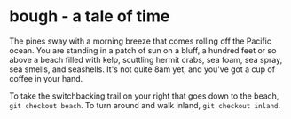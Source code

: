 bough - a tale of time
====

The pines sway with a morning breeze that comes rolling off the Pacific ocean.  You are standing in a patch of sun on a bluff, a hundred feet or so above a beach filled with kelp, scuttling hermit crabs, sea foam, sea spray, sea smells, and seashells.  It's not quite 8am yet, and you've got a cup of coffee in your hand.

To take the switchbacking trail on your right that goes down to the beach, `git checkout beach`.
To turn around and walk inland, `git checkout inland`.
